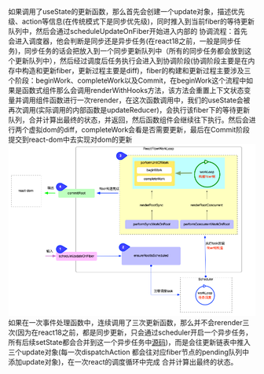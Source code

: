 如果调用了useState的更新函数，那么首先会创建一个update对象，描述优先级、action等信息(在传统模式下是同步优先级)，同时推入到当前fiber的等待更新队列中，然后会通过scheduleUpdateOnFiber开始进入内部的 协调流程：首先 会进入调度器，他会判断是同步还是异步任务(在react18之前，一般是同步任务)，同步任务的话会把放入到一个同步更新队列中（所有的同步任务都会放到这个更新队列中），然后经过调度后任务执行会进入到协调阶段(协调阶段主要是在内存中构造和更新fiber，更新过程主要是diff)，fiber的构建和更新过程主要涉及三个阶段：beginWork、completeWork以及Commit，在beginWork这个流程中如果是函数式组件那么会调用renderWithHooks方法，该方法会重置上下文状态变量并调用组件函数进行一次rerender，在这次函数调用中，我们的useState会被再次调用(实际调用的内部函数是updateReducer)，会执行该fiber下的等待更新队列，合并计算出最终的状态，并返回，然后函数组件会继续往下执行。然后会进行两个虚拟dom的diff，completeWork会看是否需要更新，最后在Commit阶段提交到react-dom中去实现对dom的更新
![协调流程](../react/Reconciler/fiber/image-2.png)
如果在一次事件处理函数中，连续调用了三次更新函数，那么并不会rerender三次(因为在react18之前，都是同步更新，只会通过scheduler开启一个异步任务，所有后续setState都会合并到这一个异步任务中[源码](https://github1s.com/facebook/react/blob/v17.0.1/packages/react-reconciler/src/SchedulerWithReactIntegration.new.js#L144-L145))，而是会往更新链表中推入三个update对象(每一次dispatchAction 都会往对应fiber节点的pending队列中添加update对象)，在一次react的调度循环中完成 合并计算出最终的状态。
